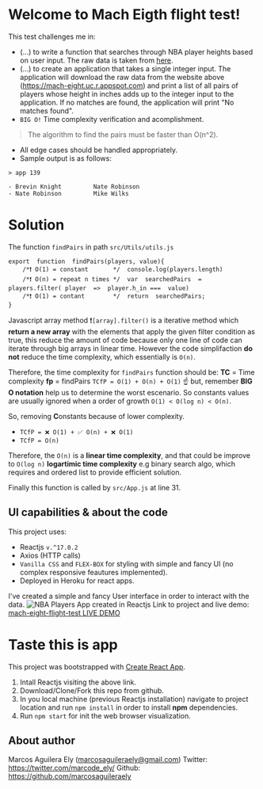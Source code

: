 # Welcome to Mach Eigth flight test!

This test challenges me in:
- (...) to write a function that searches through NBA player heights
based on user input. The raw data is taken from [here](https://mach-eight.uc.r.appspot.com/).
- (...) to create an application that takes a single integer input. The
application will download the raw data from the website above
(https://mach-eight.uc.r.appspot.com) and print a list of all pairs of players
whose height in inches adds up to the integer input to the application. If no
matches are found, the application will print "No matches found".
- `BIG O!` Time complexity verification and acomplishment. 
>The algorithm to find the pairs must be faster than O(n^2).
- All edge cases should be handled appropriately.
- Sample output is as follows:
```
> app 139

- Brevin Knight         Nate Robinson
- Nate Robinson         Mike Wilks
```

# Solution

The function `findPairs` in path `src/Utils/utils.js` 
```
export  function  findPairs(players, value){
	/*❗ O(1) = constant       */  console.log(players.length)
	/*❗ O(n) = repeat n times */  var  searchedPairs  =  players.filter( player  =>  player.h_in ===  value) 
	/*❗ O(1) = contant        */  return  searchedPairs;
}
```
Javascript array method ❗`[array].filter()` is a iterative method  which **return a new array** with the elements that apply the given filter condition as true, this reduce the amount of code because only one line of code can iterate through big arrays in linear time. However the code simplifaction **do not** reduce the time complexity, which essentially is `O(n)`.

Therefore, the time complexity for `findPairs` function should be:
**TC** = Time complexity
**fp**  = findPairs
`TCfP = O(1) + O(n) + O(1)` ☝ but, remember **BIG O notation** help us to determine the worst escenario. So constants values are usually ignored when a order of growth `O(1) < O(log n) < O(n)`. 

So, removing **C**onstants because of lower complexity.
- `TCfP = ❌ O(1) + ✅ O(n) + ❌ O(1)`
- `TCfP = O(n)`

Therefore, the `O(n)`  is a **linear time complexity**, and that could be improve to `O(log n)` **logartimic time complexity** e.g binary search algo, which requires and ordered list to provide efficient solution.

Finally this function is called by `src/App.js` at line 31.

## UI capabilities & about the code

This project uses:
- Reactjs `v.^17.0.2`
- Axios (HTTP calls)
- `Vanilla CSS` and `FLEX-BOX` for styling with simple and fancy UI (no complex responsive feautures implemented).
- Deployed in Heroku for react apps.

I've created a simple and fancy User interface in order to interact with the data.
![NBA Players App created in Reactjs](https://i.ibb.co/tmwnMNN/Screen-Shot-2021-10-07-at-2-42-15-PM.png)
Link to project and live demo: [mach-eight-flight-test LIVE DEMO](https://mach-eight-flight-test.herokuapp.com/)

# Taste this is app

This project was bootstrapped with [Create React App](https://github.com/facebook/create-react-app).
1. Intall Reactjs visiting the above link.
2. Download/Clone/Fork this repo from github.
3. In you local machine (previous Reactjs installation) navigate to project location and run `npm install` in order to install **npm** dependencies.
4. Run `npm start` for init the web browser visualization.

## About author

Marcos Aguilera Ely (marcosaguileraely@gmail.com)
Twitter: https://twitter.com/marcode_ely/ 
Github: https://github.com/marcosaguileraely
